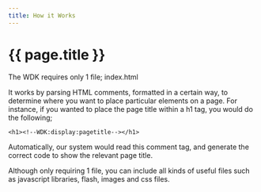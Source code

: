 ```yaml
---
title: How it Works
---
```


<h1>{{ page.title }}</h1>


The WDK requires only 1 file; index.html

It works by parsing HTML comments, formatted in a certain way, to determine where you want to place particular elements on a page.
For instance, if you wanted to place the page title within a h1 tag, you would do the following;

`<h1><!--WDK:display:pagetitle--></h1>`

Automatically, our system would read this comment tag, and generate the correct code to show the relevant page title.

Although only requiring 1 file, you can include all kinds of useful files such as javascript libraries, flash, images and css files.